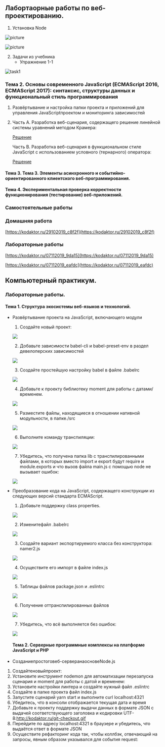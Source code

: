 

## Лабортаорные работы по веб-проектированию.

1. Установка Node

![picture](node_installation.png)

![picture](node_installation1.png)

2. Задачи из учебника
   * Упражнение 1-1
   
  ![task1](hello_world.jpg)
### Тема 2. Основы современного JavaScript (ECMAScript 2016, ECMAScript 2017): синтаксис, структуры данных и функциональный стиль программирования
   1. Развёртывание и настройка папки проекта и приложений для управления JavaScriptпроектом и мониторинга зависимостей
   
   2. Часть А. Разработка веб-сценария, содержащего решение линейной системы уравнений методом Крамера:
   
      [Решение](https://kodaktor.ru/task_20d17)
      
      Часть B. Разработка веб-сценария в функциональном стиле JavaScript с использованием условного (тернарного) оператора:
      
      [Решение](https://kodaktor.ru/ternary_30c2c)
      
#### Тема 3. Тема 3. Элементы асинхронного и событийно-ориентированного клиентского веб-программирования.

    
#### Тема 4. Экспериментальная проверка корректности функционирования (тестирование) веб-приложений.


    
### Самостоятельные работы

      
  
### Домашняя работа
[https://kodaktor.ru/29102019_c8f2f](https://kodaktor.ru/29102019_c8f2f)
### Лабораторные работы
[https://kodaktor.ru/07112019_9da15](https://kodaktor.ru/07112019_9da15)

[https://kodaktor.ru/07112019_eafdc](https://kodaktor.ru/07112019_eafdc)

## Компьютерный практикум.

### Лабораторные работы.

#### Тема 1. Структура экосистемы веб-языков и технологий.

- Развёртывание проекта на JavaScript, включающего модули
   1. Создайте новый проект:
   
   ![](lab1nameproject.png)
   
   2. Добавьте зависимости babel-cli и babel-preset-env в раздел девелоперских зависимостей
   
   ![](lab1bable.png)
   
   3. Создайте простейшую настройку babel в файле .babelrc
   
   ![](lab1echo.png)
   
   4. Добавьте к проекту библиотеку moment для работы с датами/временем.
   
   ![](lab1moment.png)
   
   5. Разместите файлы, находящиеся в отношении нативной модульности, в папке./src
   
   ![](lab1mainsrc.png)
   
   6. Выполните команду транспиляции:
   
   ![](lab1build.png)
   
   7. Убедитесь, что получена папка lib с транспилированными файлами, в которых вместо  import и export будут require и module.exports и что вызов файла main.js с помощью node не вызывает ошибок:
   
   ![](lab1lib.png)
   
- Преобразование кода на JavaScript,  содержащего конструкции из следующих версий стандарта ECMAScript.

   1. Добавьте поддержку class properties.
   
   ![](lab2/lab2properties.png)
   
   2. Изменитефайл .babelrc
   
   ![](lab2/lab2babelrc.png)
   
   3. Создайте вариант экспортируемого класса без конструктора: namer2.js
   
   ![](lab2/lab2namer2.png)
   
   4. Осуществите его импорт в файле index.js
   
   ![](lab2/lab2index.png)
   
   5. Таблицы файлов package.json и .eslintrc
   
   ![](lab2/lab2package.png)
   
   6. Получение оттранспилированных файлов
   
   ![](lab2/lab2build.png)
   
   7. Убедитесь, что всё выполняется без ошибок:
   
   ![](lab2/lab2check.png)
   
  #### Тема 2. Серверные программные комплексы на платформе JavaScript и PHP
 
 -  Созданиепростоговеб-серверанаосновеNode.js
   
   1. Создайтеновыйпроект:
   2. Установите инструмент nodemon для автоматизации перезапуска сценария и moment для работы с датой и временем:
   3. Установите настройки линтера и создайте нужный файл .eslintrc
   4. Создайте в папке проекта файл index.js
   5.  Запустите сценарий yarn start и выполните curl localhost:4321
   6. Убедитесь, что в консоли отображается текущая дата и время
   7. Добавьте к проекту поддержку выдачи данных в формате JSON с выдачей соответствующего заголовка и кодировки UTF-8:http://kodaktor.ru/git-checkout.gif
   8. Перейдите по адресу localhost:4321 в браузере и убедитесь, что выдаётся ответ в формате JSON
   9. Осуществите рефакторинг кода так, чтобы коллбэк, отвечающий на запросы, явным образом указывался для события request:
